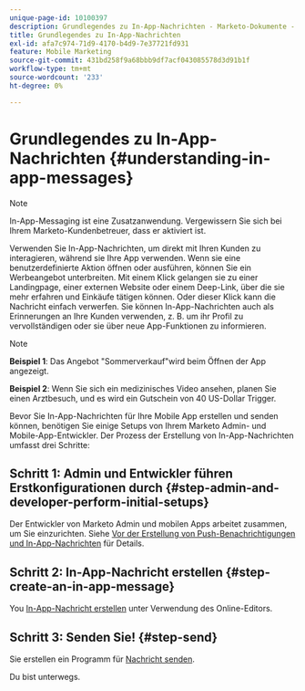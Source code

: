 ```yaml
---
unique-page-id: 10100397
description: Grundlegendes zu In-App-Nachrichten - Marketo-Dokumente - Produktdokumentation
title: Grundlegendes zu In-App-Nachrichten
exl-id: afa7c974-71d9-4170-b4d9-7e37721fd931
feature: Mobile Marketing
source-git-commit: 431bd258f9a68bbb9df7acf043085578d3d91b1f
workflow-type: tm+mt
source-wordcount: '233'
ht-degree: 0%

---
```


# Grundlegendes zu In-App-Nachrichten {#understanding-in-app-messages}

>[!NOTE]
>
>In-App-Messaging ist eine Zusatzanwendung. Vergewissern Sie sich bei Ihrem Marketo-Kundenbetreuer, dass er aktiviert ist.

Verwenden Sie In-App-Nachrichten, um direkt mit Ihren Kunden zu interagieren, während sie Ihre App verwenden. Wenn sie eine benutzerdefinierte Aktion öffnen oder ausführen, können Sie ein Werbeangebot unterbreiten. Mit einem Klick gelangen sie zu einer Landingpage, einer externen Website oder einem Deep-Link, über die sie mehr erfahren und Einkäufe tätigen können. Oder dieser Klick kann die Nachricht einfach verwerfen.  Sie können In-App-Nachrichten auch als Erinnerungen an Ihre Kunden verwenden, z. B. um ihr Profil zu vervollständigen oder sie über neue App-Funktionen zu informieren.

>[!NOTE]
>
>**Beispiel 1**: Das Angebot &quot;Sommerverkauf&quot;wird beim Öffnen der App angezeigt.
>
>**Beispiel 2**: Wenn Sie sich ein medizinisches Video ansehen, planen Sie einen Arztbesuch, und es wird ein Gutschein von 40 US-Dollar Trigger.

Bevor Sie In-App-Nachrichten für Ihre Mobile App erstellen und senden können, benötigen Sie einige Setups von Ihrem Marketo Admin- und Mobile-App-Entwickler.  Der Prozess der Erstellung von In-App-Nachrichten umfasst drei Schritte:

## Schritt 1: Admin und Entwickler führen Erstkonfigurationen durch {#step-admin-and-developer-perform-initial-setups}

Der Entwickler von Marketo Admin und mobilen Apps arbeitet zusammen, um Sie einzurichten. Siehe [Vor der Erstellung von Push-Benachrichtigungen und In-App-Nachrichten](/help/marketo/product-docs/mobile-marketing/admin/before-you-create-push-notifications-and-in-app-messages.md) für Details.

## Schritt 2: In-App-Nachricht erstellen {#step-create-an-in-app-message}

You [In-App-Nachricht erstellen](/help/marketo/product-docs/mobile-marketing/in-app-messages/creating-in-app-messages/create-an-in-app-message.md) unter Verwendung des Online-Editors.

## Schritt 3: Senden Sie! {#step-send}

Sie erstellen ein Programm für [Nachricht senden](/help/marketo/product-docs/mobile-marketing/in-app-messages/sending-your-in-app-message/send-your-in-app-message.md).

Du bist unterwegs.
